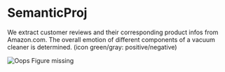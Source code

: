 # SemanticProj

We extract customer reviews and their corresponding product infos from Amazon.com. The overall emotion of different components of a vacuum cleaner is determined. (icon green/gray: positive/negative)

![Oops Figure missing](https://i.imgur.com/1oxIkkT.png)
